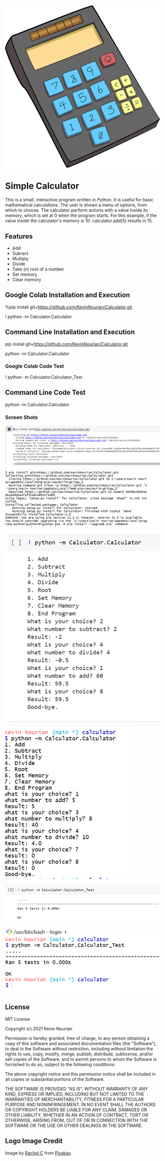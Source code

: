![Calculator](https://github.com/KevinNourian/Calculator/blob/main/Images/Calculator.png)

# Simple Calculator
This is a small, interactive program written in Python. It is useful for basic mathematical calculations. The user is shown a menu of options, from which to choose. The calculator perform actions with a value inside its memory, which is set at 0 when the program starts. For this example, if the value inside the calculator's memory is 10: calculator.add(5) results in 15.

## Features
- Add
- Subract
- Multiply
- Divide
- Take (n) root of a number
- Set memory
- Clear memory

## Google Colab Installation and Execution
%pip install git+https://github.com/KevinNourian/Calculator.git

! python -m Calculator.Calculator

## Command Line Installation and Execution
pip install git+https://github.com/KevinNourian/Calculator.git

python -m Calculator.Calculator

### Google Colab Code Test
! python -m Calculator.Calculator_Test

## Command Line Code Test
python -m Calculator.Calculator

### Screen Shots
![Colab_Installation](https://github.com/KevinNourian/Calculator/blob/main/Images/Colab_Installation.PNG)


![CommandLine_Installation](https://github.com/KevinNourian/Calculator/blob/main/Images/CommandLine_Installation.PNG)


![Colab_Run](https://github.com/KevinNourian/Calculator/blob/main/Images/Colab_Run.PNG)


![CommandLine_Run](https://github.com/KevinNourian/Calculator/blob/main/Images/CommandLine_Run.PNG)


![Colab_Test](https://github.com/KevinNourian/Calculator/blob/main/Images/Colab_Test.PNG)


![CommandLine_Test](https://github.com/KevinNourian/Calculator/blob/main/Images/CommandLine_Test.PNG)


## License
MIT License

Copyright (c) 2021 Kevin Nourian

Permission is hereby granted, free of charge, to any person obtaining a copy
of this software and associated documentation files (the "Software"), to deal
in the Software without restriction, including without limitation the rights
to use, copy, modify, merge, publish, distribute, sublicense, and/or sell
copies of the Software, and to permit persons to whom the Software is
furnished to do so, subject to the following conditions:

The above copyright notice and this permission notice shall be included in all
copies or substantial portions of the Software.

THE SOFTWARE IS PROVIDED "AS IS", WITHOUT WARRANTY OF ANY KIND, EXPRESS OR
IMPLIED, INCLUDING BUT NOT LIMITED TO THE WARRANTIES OF MERCHANTABILITY,
FITNESS FOR A PARTICULAR PURPOSE AND NONINFRINGEMENT. IN NO EVENT SHALL THE
AUTHORS OR COPYRIGHT HOLDERS BE LIABLE FOR ANY CLAIM, DAMAGES OR OTHER
LIABILITY, WHETHER IN AN ACTION OF CONTRACT, TORT OR OTHERWISE, ARISING FROM,
OUT OF OR IN CONNECTION WITH THE SOFTWARE OR THE USE OR OTHER DEALINGS IN THE
SOFTWARE.


## Logo Image Credit
Image by <a href="https://pixabay.com/users/caffeinesystem-1979991/?utm_source=link-attribution&amp;utm_medium=referral&amp;utm_campaign=image&amp;utm_content=1555910">Rachel C</a> from <a href="https://pixabay.com/?utm_source=link-attribution&amp;utm_medium=referral&amp;utm_campaign=image&amp;utm_content=1555910">Pixabay</a>
